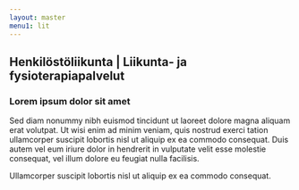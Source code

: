 ```yaml
---
layout: master
menu1: lit
---
```

## Henkilöstöliikunta | Liikunta- ja fysioterapiapalvelut
### Lorem ipsum dolor sit amet
Sed diam nonummy nibh euismod tincidunt ut laoreet dolore magna aliquam erat volutpat. Ut wisi enim ad minim veniam, quis nostrud exerci tation ullamcorper suscipit lobortis nisl ut aliquip ex ea commodo consequat. Duis autem vel eum iriure dolor in hendrerit in vulputate velit esse molestie consequat, vel illum dolore eu feugiat nulla facilisis.

Ullamcorper suscipit lobortis nisl ut aliquip ex ea commodo consequat.
